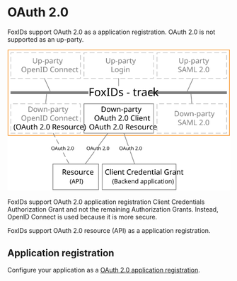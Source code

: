 ﻿# OAuth 2.0

FoxIDs support OAuth 2.0 as a application registration. OAuth 2.0 is not supported as an up-party.

![FoxIDs OAuth 2.0](images/parties-oauth.svg)

FoxIDs support OAuth 2.0 application registration Client Credentials Authorization Grant and not the remaining Authorization Grants. Instead, OpenID Connect is used because it is more secure.  

FoxIDs support OAuth 2.0 resource (API) as a application registration.

## Application registration

Configure your application as a [OAuth 2.0 application registration](down-party-oauth-2.0.md).



